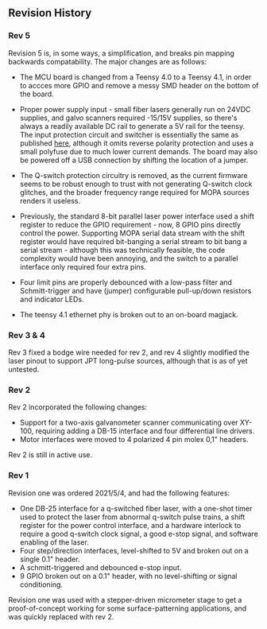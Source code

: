 ## Revision History

### Rev 5

Revision 5 is, in some ways, a simplification, and breaks pin mapping backwards compatability. The major
changes are as follows:

* The MCU board is changed from a Teensy 4.0 to a Teensy 4.1, in order to accces more GPIO and remove a messy SMD
 header on the bottom of the board.
 
* Proper power supply input - small fiber lasers generally run on 24VDC supplies, and galvo scanners required -15/15V
 supplies, so there's always a readily available DC rail to generate a 5V rail for the teensy. The input protection
 circuit and switcher is essentially the same as published [here](https://blog.thea.codes/starfish-a-control-board-with-the-rp2040/),
 although it omits reverse polarity protection and uses a small polyfuse due to much lower current demands. The board
 may also be powered off a USB connection by shifting the location of a jumper.

* The Q-switch protection circuitry is removed, as the current firmware seems to be robust enough to trust with not
 generating Q-switch clock glitches, and the broader frequency range required for MOPA sources renders it useless.

* Previously, the standard 8-bit parallel laser power interface used a shift register to reduce the GPIO requirement - now,
  8 GPIO pins directly control the power. Supporting MOPA serial data stream with the shift register would have
  required bit-banging a serial stream to bit bang a serial stream - although this was technically feasible, the code
  complexity would have been annoying, and the switch to a parallel interface only required four extra pins.

* Four limit pins are properly debounced with a low-pass filter and Schmitt-trigger and have (jumper) configurable
  pull-up/down resistors and indicator LEDs.
  
* The teensy 4.1 ethernet phy is broken out to an on-board magjack.


### Rev 3 & 4

Rev 3 fixed a bodge wire needed for rev 2, and rev 4 slightly modified the laser pinout to
support JPT long-pulse sources, although that is as of yet untested.

### Rev 2

Rev 2 incorporated the following changes:

* Support for a two-axis galvanometer scanner communicating over XY-100, requiring
  adding a DB-15 interface and four differential line drivers.
* Motor interfaces were moved to 4 polarized 4 pin molex 0,1" headers.

Rev 2 is still in active use.

### Rev 1

Revision one was ordered 2021/5/4, and had the following features:

* One DB-25 interface for a q-switched fiber laser, with a one-shot timer
  used to protect the laser from abnormal q-switch pulse trains, a shift
  register for the power control interface, and a hardware interlock to
  require a good q-switch clock signal, a good e-stop signal, and software
  enabling of the laser.
* Four step/direction interfaces, level-shifted to 5V and broken out on a
  single 0.1" header.
* A schmitt-triggered and debounced e-stop input.
* 9 GPIO broken out on a 0.1" header, with no level-shifting or signal conditioning.

Revision one was used with a stepper-driven micrometer stage to get a proof-of-concept
working for some surface-patterning applications, and was quickly replaced with rev 2.


